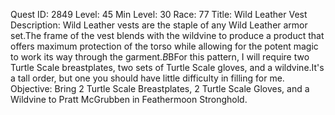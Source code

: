 Quest ID: 2849
Level: 45
Min Level: 30
Race: 77
Title: Wild Leather Vest
Description: Wild Leather vests are the staple of any Wild Leather armor set.The frame of the vest blends with the wildvine to produce a product that offers maximum protection of the torso while allowing for the potent magic to work its way through the garment.$B$BFor this pattern, I will require two Turtle Scale breastplates, two sets of Turtle Scale gloves, and a wildvine.It's a tall order, but one you should have little difficulty in filling for me.
Objective: Bring 2 Turtle Scale Breastplates, 2 Turtle Scale Gloves, and a Wildvine to Pratt McGrubben in Feathermoon Stronghold.
